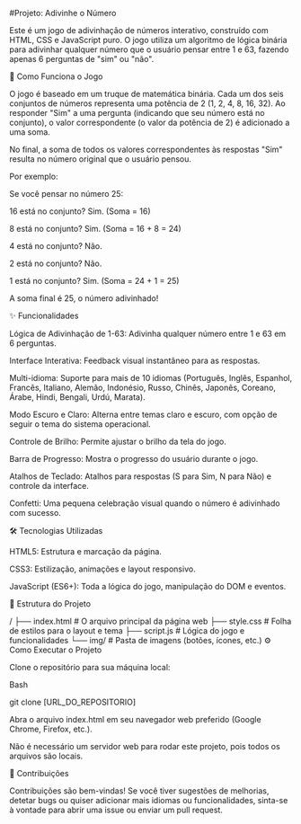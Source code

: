 #Projeto: Adivinhe o Número

Este é um jogo de adivinhação de números interativo, construído com HTML, CSS e JavaScript puro. O jogo utiliza um algoritmo de lógica binária para adivinhar qualquer número que o usuário pensar entre 1 e 63, fazendo apenas 6 perguntas de "sim" ou "não".

🚀 Como Funciona o Jogo

O jogo é baseado em um truque de matemática binária. Cada um dos seis conjuntos de números representa uma potência de 2 (1, 2, 4, 8, 16, 32). Ao responder "Sim" a uma pergunta (indicando que seu número está no conjunto), o valor correspondente (o valor da potência de 2) é adicionado a uma soma.

No final, a soma de todos os valores correspondentes às respostas "Sim" resulta no número original que o usuário pensou.

Por exemplo:

Se você pensar no número 25:

16 está no conjunto? Sim. (Soma = 16)

8 está no conjunto? Sim. (Soma = 16 + 8 = 24)

4 está no conjunto? Não.

2 está no conjunto? Não.

1 está no conjunto? Sim. (Soma = 24 + 1 = 25)

A soma final é 25, o número adivinhado!

✨ Funcionalidades

Lógica de Adivinhação de 1-63: Adivinha qualquer número entre 1 e 63 em 6 perguntas.

Interface Interativa: Feedback visual instantâneo para as respostas.

Multi-idioma: Suporte para mais de 10 idiomas (Português, Inglês, Espanhol, Francês, Italiano, Alemão, Indonésio, Russo, Chinês, Japonês, Coreano, Árabe, Hindi, Bengali, Urdú, Marata).

Modo Escuro e Claro: Alterna entre temas claro e escuro, com opção de seguir o tema do sistema operacional.

Controle de Brilho: Permite ajustar o brilho da tela do jogo.

Barra de Progresso: Mostra o progresso do usuário durante o jogo.

Atalhos de Teclado: Atalhos para respostas (S para Sim, N para Não) e controle da interface.

Confetti: Uma pequena celebração visual quando o número é adivinhado com sucesso.

🛠️ Tecnologias Utilizadas

HTML5: Estrutura e marcação da página.

CSS3: Estilização, animações e layout responsivo.

JavaScript (ES6+): Toda a lógica do jogo, manipulação do DOM e eventos.

📁 Estrutura do Projeto

/
├── index.html          # O arquivo principal da página web
├── style.css           # Folha de estilos para o layout e tema
├── script.js           # Lógica do jogo e funcionalidades
└── img/                # Pasta de imagens (botões, ícones, etc.)
⚙️ Como Executar o Projeto

Clone o repositório para sua máquina local:

Bash

git clone [URL_DO_REPOSITORIO]

Abra o arquivo index.html em seu navegador web preferido (Google Chrome, Firefox, etc.).

Não é necessário um servidor web para rodar este projeto, pois todos os arquivos são locais.

🤝 Contribuições

Contribuições são bem-vindas! Se você tiver sugestões de melhorias, detetar bugs ou quiser adicionar mais idiomas ou funcionalidades, sinta-se à vontade para abrir uma issue ou enviar um pull request.
